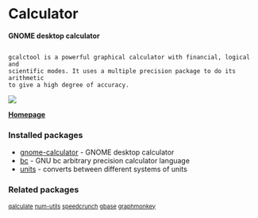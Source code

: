 # Calculator

__GNOME desktop calculator__

```

gcalctool is a powerful graphical calculator with financial, logical and
scientific modes. It uses a multiple precision package to do its arithmetic
to give a high degree of accuracy.

```

![](https://screenshots.debian.net/thumbnail/gnome-calculator/)


 **[Homepage](https://wiki.gnome.org/Apps/Calculator)**

### Installed packages

* [gnome-calculator](https://packages.debian.org/jessie/gnome-calculator) - GNOME desktop calculator
* [bc](https://packages.debian.org/jessie/bc) - GNU bc arbitrary precision calculator language
* [units](https://packages.debian.org/jessie/units) - converts between different systems of units

### Related packages

<sub> [qalculate](https://packages.debian.org/jessie/qalculate) [num-utils](https://packages.debian.org/jessie/num-utils) [speedcrunch](https://packages.debian.org/jessie/speedcrunch) [gbase](https://packages.debian.org/jessie/gbase) [graphmonkey](https://packages.debian.org/jessie/graphmonkey)  </sub>
